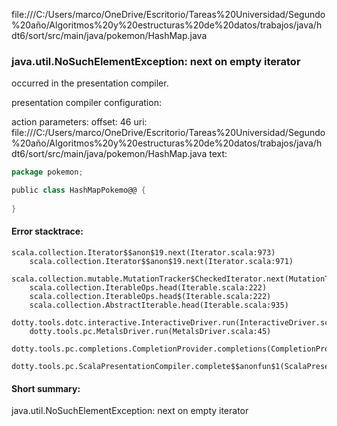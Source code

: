 file:///C:/Users/marco/OneDrive/Escritorio/Tareas%20Universidad/Segundo%20año/Algoritmos%20y%20estructuras%20de%20datos/trabajos/java/hdt6/sort/src/main/java/pokemon/HashMap.java
### java.util.NoSuchElementException: next on empty iterator

occurred in the presentation compiler.

presentation compiler configuration:


action parameters:
offset: 46
uri: file:///C:/Users/marco/OneDrive/Escritorio/Tareas%20Universidad/Segundo%20año/Algoritmos%20y%20estructuras%20de%20datos/trabajos/java/hdt6/sort/src/main/java/pokemon/HashMap.java
text:
```scala
package pokemon;

public class HashMapPokemo@@ {
    
}

```



#### Error stacktrace:

```
scala.collection.Iterator$$anon$19.next(Iterator.scala:973)
	scala.collection.Iterator$$anon$19.next(Iterator.scala:971)
	scala.collection.mutable.MutationTracker$CheckedIterator.next(MutationTracker.scala:76)
	scala.collection.IterableOps.head(Iterable.scala:222)
	scala.collection.IterableOps.head$(Iterable.scala:222)
	scala.collection.AbstractIterable.head(Iterable.scala:935)
	dotty.tools.dotc.interactive.InteractiveDriver.run(InteractiveDriver.scala:164)
	dotty.tools.pc.MetalsDriver.run(MetalsDriver.scala:45)
	dotty.tools.pc.completions.CompletionProvider.completions(CompletionProvider.scala:50)
	dotty.tools.pc.ScalaPresentationCompiler.complete$$anonfun$1(ScalaPresentationCompiler.scala:146)
```
#### Short summary: 

java.util.NoSuchElementException: next on empty iterator